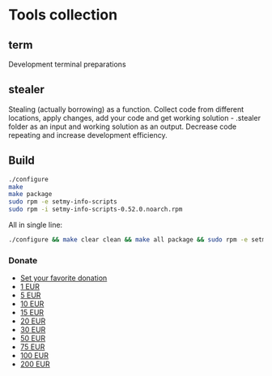 # Tools collection

## term

Development terminal preparations

## stealer

Stealing (actually borrowing) as a function. Collect code from different locations, apply changes, add your code and get
working solution - .stealer folder as an input and working solution as an output.
Decrease code repeating and increase development efficiency.

## Build

```sh
./configure
make
make package
sudo rpm -e setmy-info-scripts
sudo rpm -i setmy-info-scripts-0.52.0.noarch.rpm
```

All in single line:

```sh
./configure && make clear clean && make all package && sudo rpm -e setmy-info-scripts && sudo rpm -i setmy-info-scripts-0.52.0.noarch.rpm
```

### Donate

* [Set your favorite donation](https://www.paypal.me/imretabur "Donate any amount")
* [1 EUR](https://www.paypal.me/imretabur/1 "Donate 1 EUR")
* [5 EUR](https://www.paypal.me/imretabur/5 "Donate 5 EUR")
* [10 EUR](https://www.paypal.me/imretabur/10 "Donate 10 EUR")
* [15 EUR](https://www.paypal.me/imretabur/15 "Donate 15 EUR")
* [20 EUR](https://www.paypal.me/imretabur/20 "Donate 20 EUR")
* [30 EUR](https://www.paypal.me/imretabur/30 "Donate 30 EUR")
* [50 EUR](https://www.paypal.me/imretabur/50 "Donate 50 EUR")
* [75 EUR](https://www.paypal.me/imretabur/75 "Donate 75 EUR")
* [100 EUR](https://www.paypal.me/imretabur/100 "Donate 100 EUR")
* [200 EUR](https://www.paypal.me/imretabur/200 "Donate 200 EUR")
